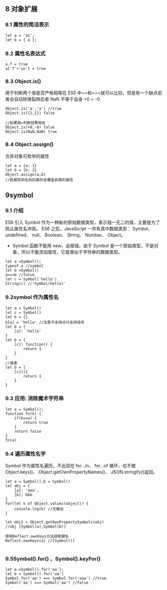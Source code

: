 ## 8 对象扩展

### 8.1 属性的简洁表示

```
let a = 'a1';
let b = { a };
```

### 8.2 属性名表达式

```
a.f = true
a['f'+'un'] = true
```

### 8.3 Object.is()

用于判断两个值是否严格相等在 ES5 中==和===就可以比较，但是有一个缺点前者会自动转换裂隙后者 NaN 不等于自身 +0 = -0

```
Object.is('a','a') //true
Object.is({},{}) false

//如果用=判断结果相反
Object.is(+0,-0) false
Object.is(NaN,NaN) true
```

### 8.4 Object.assign()

合并对象可枚举的属性
```
let a = {a: 1}
let b = {b: 2}
Object.assign(a,b)
//若属性同名则后面的会覆盖前面的属性
```

## 9symbol

### 9.1 介绍

ES6 引入 Symbol 作为一种新的原始数据类型，表示独一无二的值，主要是为了防止属性名冲突。
ES6 之后，JavaScript 一共有其中数据类型： Symbol、 undefined、 null、 Boolean、 String、 Number、 Object。

-   Symbol 函数不能用 new，会报错。由于 Symbol 是一个原始类型，不是对象，所以不能添加属性，它是类似于字符串的数据类型。

```
let a =Symbol();
typeof a //symbol
let b =Symbol()
a===b //false
let c = Symbol('hello')
String(c) //'Symbol(hello)'
```

### 9.2symbol 作为属性名

```
let a = Symbol()
let c = Symbol()
let b = {}
b[a] = 'hello' //注意不支持点只支持括号
let b = {
    [a]: 'hello'
}
let b = {
    [c]: function() {
        return 1
    }
}
//或者
let b = {
    [c](){
        return 1
    }
}
```

### 9.3 应用: 消除魔术字符串

```
let a = Symbol();
function fn(k) {
    if(k==a) {
        return true
    }
    return false
}
fn(a)
```

### 9.4 遍历属性名字

Symbol 作为属性名遍历，不出现在 for...in、 for...of 循环，也不被 Object.keys()、 Object.getOwnPropertyNames()、 JSON.stringify()返回。

```
let a = Symbol(),b = Symbol()
let obj = {
    [a]: 'aaa',
    [b]: bbb
}
for(let k of Object.values(object)) {
    console.log(k) //无输出
}

let obj2 = Object.getOwnPropertySymbols(obj)
//obj [Symbol(a),Symbol(b)]

使用Reflect.ownKeys方法获取键名
Reflect.ownKeys(a) //[Symbol()]


```

### 9.5Symbol().for() 、Symbol().keyFor()

```
let a =Symbol().for('aa');
let b = Symbol().for('aa')
Symbol.for('aa') === Symbol.for('aaa') //true
Symbol('aa') === Symbol('aa') //false

```
